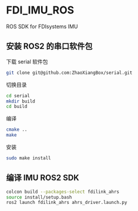# FDI_IMU_ROS

ROS SDK for FDIsystems IMU

## 安装 ROS2 的串口软件包

下载 serial 软件包

```bash
git clone git@github.com:ZhaoXiangBox/serial.git
```

切换目录

```bash
cd serial
mkdir build
cd build
```

编译

```bash
cmake ..
make
```

安装

```bash
sudo make install
```

## 编译 IMU ROS2 SDK

```bash
colcon build --packages-select fdilink_ahrs
source install/setup.bash
ros2 launch fdilink_ahrs ahrs_driver.launch.py
```
